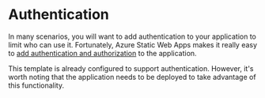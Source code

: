 # Authentication

In many scenarios, you will want to add authentication to your application to limit who can use it. Fortunately, Azure Static Web Apps makes it really easy to [add authentication and authorization](https://docs.microsoft.com/azure/static-web-apps/authentication-authorization) to the application.

This template is already configured to support authentication. However, it's worth noting that the application needs to be deployed to take advantage of this functionality.